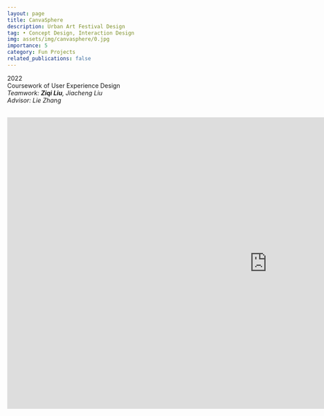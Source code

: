 ```yaml
---
layout: page
title: CanvaSphere
description: Urban Art Festival Design
tag: • Concept Design, Interaction Design
img: assets/img/canvasphere/0.jpg
importance: 5
category: Fun Projects
related_publications: false
---
```


2022  
Coursework of User Experience Design  
*Teamwork: **Ziqi Liu**, Jiacheng Liu*  
*Advisor: Lie Zhang*  
<br>

<div style="text-align:center;">
  <iframe 
    width="1200" 
    height="675" 
    src="https://www.youtube.com/embed/RX3KmYmdnA0" 
    frameborder="0" 
    allow="accelerometer; autoplay; clipboard-write; encrypted-media; gyroscope; picture-in-picture" 
    allowfullscreen>
  </iframe>
</div>
